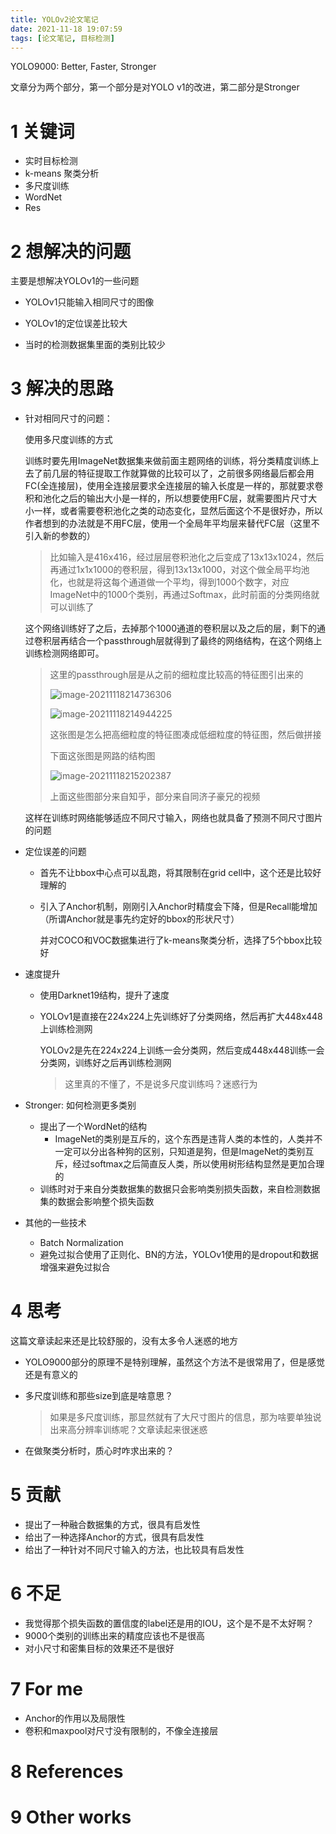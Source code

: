 ```yaml
---
title: YOLOv2论文笔记
date: 2021-11-18 19:07:59
tags: [论文笔记, 目标检测]
---
```


YOLO9000: Better, Faster, Stronger

文章分为两个部分，第一个部分是对YOLO v1的改进，第二部分是Stronger

<!--more-->

# 1 关键词

- 实时目标检测
- k-means 聚类分析
- 多尺度训练
- WordNet
- Res

# 2 想解决的问题

主要是想解决YOLOv1的一些问题

- YOLOv1只能输入相同尺寸的图像
- YOLOv1的定位误差比较大

- 当时的检测数据集里面的类别比较少

# 3 解决的思路

- 针对相同尺寸的问题：

  使用多尺度训练的方式

  训练时要先用ImageNet数据集来做前面主题网络的训练，将分类精度训练上去了前几层的特征提取工作就算做的比较可以了，之前很多网络最后都会用FC(全连接层)，使用全连接层要求全连接层的输入长度是一样的，那就要求卷积和池化之后的输出大小是一样的，所以想要使用FC层，就需要图片尺寸大小一样，或者需要卷积池化之类的动态变化，显然后面这个不是很好办，所以作者想到的办法就是不用FC层，使用一个全局年平均层来替代FC层（这里不引入新的参数的）

  > 比如输入是416x416，经过层层卷积池化之后变成了13x13x1024，然后再通过1x1x1000的卷积层，得到13x13x1000，对这个做全局平均池化，也就是将这每个通道做一个平均，得到1000个数字，对应ImageNet中的1000个类别，再通过Softmax，此时前面的分类网络就可以训练了

  这个网络训练好了之后，去掉那个1000通道的卷积层以及之后的层，剩下的通过卷积层再结合一个passthrough层就得到了最终的网络结构，在这个网络上训练检测网络即可。

  > 这里的passthrough层是从之前的细粒度比较高的特征图引出来的
  >
  > ![image-20211118214736306](https://gitee.com/warlock-wendell/image-bed/raw/master/blog/image-20211118214736306.png)
  >
  > ![image-20211118214944225](https://gitee.com/warlock-wendell/image-bed/raw/master/blog/image-20211118214944225.png)
  >
  > 这张图是怎么把高细粒度的特征图凑成低细粒度的特征图，然后做拼接
  >
  > 下面这张图是网路的结构图
  >
  > ![image-20211118215202387](https://gitee.com/warlock-wendell/image-bed/raw/master/blog/image-20211118215202387.png)
  >
  > 上面这些图部分来自知乎，部分来自同济子豪兄的视频

  这样在训练时网络能够适应不同尺寸输入，网络也就具备了预测不同尺寸图片的问题

- 定位误差的问题

  - 首先不让bbox中心点可以乱跑，将其限制在grid cell中，这个还是比较好理解的

  - 引入了Anchor机制，刚刚引入Anchor时精度会下降，但是Recall能增加（所谓Anchor就是事先约定好的bbox的形状尺寸）

    并对COCO和VOC数据集进行了k-means聚类分析，选择了5个bbox比较好

- 速度提升

  - 使用Darknet19结构，提升了速度

  - YOLOv1是直接在224x224上先训练好了分类网络，然后再扩大448x448上训练检测网

    YOLOv2是先在224x224上训练一会分类网，然后变成448x448训练一会分类网，训练好之后再训练检测网

    > 这里真的不懂了，不是说多尺度训练吗？迷惑行为

- Stronger: 如何检测更多类别

  - 提出了一个WordNet的结构
    - ImageNet的类别是互斥的，这个东西是违背人类的本性的，人类并不一定可以分出各种狗的区别，只知道是狗，但是ImageNet的类别互斥，经过softmax之后简直反人类，所以使用树形结构显然是更加合理的
  - 训练时对于来自分类数据集的数据只会影响类别损失函数，来自检测数据集的数据会影响整个损失函数

- 其他的一些技术

  - Batch Normalization 
  - 避免过拟合使用了正则化、BN的方法，YOLOv1使用的是dropout和数据增强来避免过拟合

# 4 思考

这篇文章读起来还是比较舒服的，没有太多令人迷惑的地方

- YOLO9000部分的原理不是特别理解，虽然这个方法不是很常用了，但是感觉还是有意义的

- 多尺度训练和那些size到底是啥意思？

  > 如果是多尺度训练，那显然就有了大尺寸图片的信息，那为啥要单独说出来高分辨率训练呢？文章读起来很迷惑

- 在做聚类分析时，质心时咋求出来的？

# 5 贡献

- 提出了一种融合数据集的方式，很具有启发性
- 给出了一种选择Anchor的方式，很具有启发性
- 给出了一种针对不同尺寸输入的方法，也比较具有启发性

# 6 不足

- 我觉得那个损失函数的置信度的label还是用的IOU，这个是不是不太好啊？
- 9000个类别的训练出来的精度应该也不是很高
- 对小尺寸和密集目标的效果还不是很好

# 7 For me

- Anchor的作用以及局限性
- 卷积和maxpool对尺寸没有限制的，不像全连接层

# 8 References



# 9 Other works



